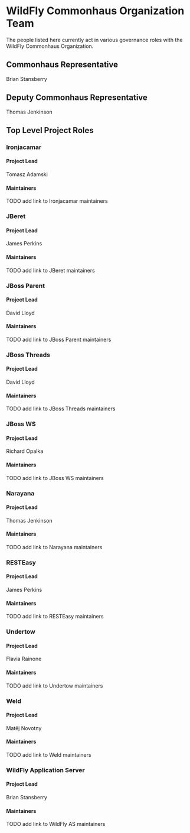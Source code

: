 # WildFly Commonhaus Organization Team

The people listed here currently act in various governance roles with the WildFly Commonhaus Organization.

## Commonhaus Representative

Brian Stansberry

## Deputy Commonhaus Representative

Thomas Jenkinson

## Top Level Project Roles

### Ironjacamar

#### Project Lead

Tomasz Adamski

#### Maintainers

TODO add link to Ironjacamar maintainers

### JBeret

#### Project Lead

James Perkins

#### Maintainers

TODO add link to JBeret maintainers

### JBoss Parent

#### Project Lead

David Lloyd

#### Maintainers

TODO add link to JBoss Parent maintainers

### JBoss Threads

#### Project Lead

David Lloyd

#### Maintainers

TODO add link to JBoss Threads maintainers

### JBoss WS

#### Project Lead

Richard Opalka

#### Maintainers

TODO add link to JBoss WS maintainers

### Narayana

#### Project Lead

Thomas Jenkinson

#### Maintainers

TODO add link to Narayana maintainers

### RESTEasy

#### Project Lead

James Perkins

#### Maintainers

TODO add link to RESTEasy maintainers

### Undertow

#### Project Lead

Flavia Rainone

#### Maintainers

TODO add link to Undertow maintainers

### Weld

#### Project Lead

Matěj Novotny

#### Maintainers

TODO add link to Weld maintainers

### WildFly Application Server

#### Project Lead

Brian Stansberry

#### Maintainers

TODO add link to WildFly AS maintainers